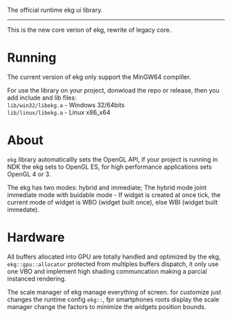 The official runtime ekg ui library.

---

This is the new core verion of ekg, rewrite of legacy core.

# Running

The current version of ekg only support the MinGW64 compiller.  

For use the library on your project, donwload the repo or release, then you add include and lib files:  
`lib/win32/libekg.a` - Windows 32/64bits  
`lib/linux/libekg.a` - Linux x86_x64  

# About

`ekg` library automaticallly sets the OpenGL API, if your project is running in NDK the ekg sets to OpenGL ES, for high performance applications sets OpenGL 4 or 3.

The ekg has two modes: hybrid and immediate; The hybrid mode joint immediate mode with buidable mode - If widget is created at once tick, the current mode of widget is WBO (widget built once), else WBI (widget built immedate).

# Hardware

All buffers allocated into GPU are totally handled and optimized by the ekg, `ekg::gpu::allocator` protected from multiples buffers dispatch, it only use one VBO and implement high shading communcation making a parcial instanced rendering.

The scale manager of ekg manage everything of screen. for customize just changes the runtime config `ekg::`, fpr smartphones roots display the scale manager change the factors to minimize the widgets position bounds.
